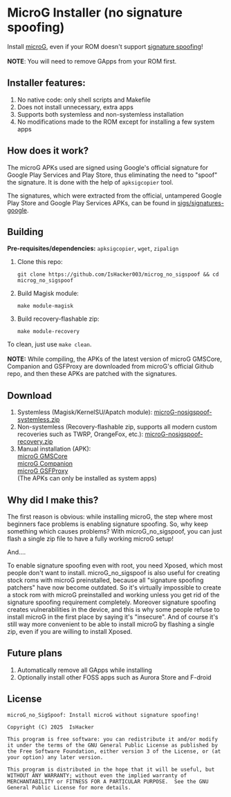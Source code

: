 # MicroG Installer (no signature spoofing)
Install [microG](https://microg.org), even if your ROM doesn't support [signature spoofing](https://github.com/microg/GmsCore/wiki/Signature-Spoofing)!
<br><br>**NOTE**: You will need to remove GApps from your ROM first.
## Installer features:
1. No native code: only shell scripts and Makefile
2. Does not install unnecessary, extra apps
3. Supports both systemless and non-systemless installation
4. No modifications made to the ROM except for installing a few system apps
## How does it work?
The microG APKs used are signed using Google's official signature for Google Play Services and Play Store, thus eliminating the need to "spoof" the signature. It is done with the help of `apksigcopier` tool.

The signatures, which were extracted from the official, untampered Google Play Store and Google Play Services APKs, can be found in [sigs/signatures-google](https://github.com/IsHacker003/microg_no_sigspoof/tree/master/sigs/signatures-google).
## Building
**Pre-requisites/dependencies:** `apksigcopier`, `wget`, `zipalign`
1. Clone this repo:
   ```
   git clone https://github.com/IsHacker003/microg_no_sigspoof && cd microg_no_sigspoof
   ```
2. Build Magisk module:
   ```
   make module-magisk
   ```
3. Build recovery-flashable zip:
   ```
   make module-recovery
   ```

To clean, just use `make clean`. <br><br>
**NOTE:** While compiling, the APKs of the latest version of microG GMSCore, Companion and GSFProxy are downloaded from microG's official Github repo, and then these APKs are patched with the signatures.
## Download
1. Systemless (Magisk/KernelSU/Apatch module): [microG-nosigspoof-systemless.zip
](https://github.com/IsHacker003/microg_no_sigspoof/releases/download/v1.0-prerelease/microG-nosigspoof-systemless.zip)
2. Non-systemless (Recovery-flashable zip, supports all modern custom recoveries such as TWRP, OrangeFox, etc.): [microG-nosigspoof-recovery.zip
](https://github.com/IsHacker003/microg_no_sigspoof/releases/download/v1.0-prerelease/microG-nosigspoof-recovery.zip)
3. Manual installation (APK):
   <br>[microG GMSCore](https://github.com/IsHacker003/microg_no_sigspoof/raw/refs/heads/master/apks/GmsCore.apk?download=)
   <br>[microG Companion](https://github.com/IsHacker003/microg_no_sigspoof/raw/refs/heads/master/apks/Phonesky.apk?download=)
   <br>[microG GSFProxy](https://github.com/IsHacker003/microg_no_sigspoof/raw/refs/heads/master/apks/GsfProxy.apk?download=)
<br>(The APKs can only be installed as system apps)

## Why did I make this?
The first reason is obvious: while installing microG, the step where most beginners face problems is enabling signature spoofing. So, why keep something which causes problems? With microG_no_sigspoof, you can just flash a single zip file to have a fully working microG setup!

And....

To enable signature spoofing even with root, you need Xposed, which most people don't want to install. microG_no_sigspoof is also useful for creating stock roms with microG preinstalled, because all "signature spoofing patchers" have now become outdated. So it's virtually impossible to create a stock rom with microG preinstalled and working unless you get rid of the signature spoofing requirement completely. Moreover signature spoofing creates vulnerabilities in the device, and this is why some people refuse to install microG in the first place by saying it's "insecure". And of course it's still way more convenient to be able to install microG by flashing a single zip, even if you are willing to install Xposed.


## Future plans
1. Automatically remove all GApps while installing
2. Optionally install other FOSS apps such as Aurora Store and F-droid
## License
```
microG_no_SigSpoof: Install microG without signature spoofing!

Copyright (C) 2025  IsHacker

This program is free software: you can redistribute it and/or modify it under the terms of the GNU General Public License as published by the Free Software Foundation, either version 3 of the License, or (at your option) any later version. 

This program is distributed in the hope that it will be useful, but WITHOUT ANY WARRANTY; without even the implied warranty of MERCHANTABILITY or FITNESS FOR A PARTICULAR PURPOSE.  See the GNU General Public License for more details.
```
